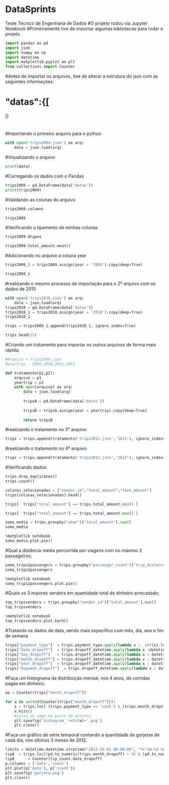 # DataSprints
Teste Técnico de Engenharia de Dados
#O projeto rodou via Jupyter Notebook
#Primeiramente tive de importar algumas bibliotecas para rodar o projeto.
```python
import pandas as pd
import json
import numpy as np
import datetime
import matplotlib.pyplot as plt
from collections import Counter
```
#Antes de importar os arquivos, tive de alterar a estrutura do json com as seguintes informações:
# "datas":{[
]}
#
#Importando o primeiro arquivo para o python
```python
with open('trips2009.json') as arq:    
    data = json.load(arq)
```

#Visualizando o arquivo
```python
print(data)
```

#Carregando os dados com o Pandas
```python
trips2009 = pd.DataFrame(data['datas'])
print(trips2009)
```

#Validando as colunas do arquivo
```python
trips2009.columns
```


```python
trips2009
```

#Verificando o tipamento de minhas colunas
```python
trips2009.dtypes
```


```python
trips2009.total_amount.mean()
```

#Adicionando no arquivo a coluna year
```python
trips2009_1 = trips2009.assign(year = '2009').copy(deep=True)
```


```python
trips2009_1
```

#realizando o mesmo processo de importação para o 2º arquivo com os dados de 2010
```python
with open('trips2010.json') as arq:
    data = json.load(arq)
trips2010 = pd.DataFrame(data['datas'])
trips2010_1 = trips2010.assign(year = '2010').copy(deep=True)
trips2010_1
```


```python
trips = trips2009_1.append(trips2010_1, ignore_index=True)
```


```python
trips.head(15)
```

#Criando um tratamento para importar os outros arquivos de forma mais rápida.
```python
#Arquivo = trips2009.json
#yeartrip - 2009,2010,2011,2012

def tratamento(p1,p2):
    arquivo = p1
    yeartrip = p2
    with open(arquivo) as arq:
        data = json.load(arq)
    
        tripsA = pd.DataFrame(data['datas'])
        
        tripsB = tripsA.assign(year = yeartrip).copy(deep=True)
    
        return tripsB
```

#realizando o tratamento no 3° arquivo
```python
trips = trips.append(tratamento('trips2011.json','2011'), ignore_index=True)
```

#realizando o tratamento no 4º arquivo
```python
trips = trips.append(tratamento('trips2012.json','2012'), ignore_index=True)
```

#Verificando dados:
```python
trips.drop_duplicates()
trips.count()
```


```python
colunas_selecionadas = ["vendor_id","total_amount","fare_amount"]
trips[colunas_selecionadas].head()
```


```python
trips[  trips["total_amount"] == trips.total_amount.min() ]
```


```python
trips[  trips["total_amount"] == trips.total_amount.max() ]
```


```python
soma_media = trips.groupby("year")["total_amount"].sum()
soma_media
```


```python
%matplotlib notebook
soma_media.plot.pie()
```

#Qual a distância média percorrida por viagens com no máximo 2 passageiros;
```python
soma_trips2passengers = trips.groupby("passenger_count")["trip_distance"].sum()
soma_trips2passengers
```

```python
%matplotlib notebook
soma_trips2passengers.plot.pie()
```

#Quais os 3 maiores vendors em quantidade total de dinheiro arrecadado;
```python
top_tripsvendors = trips.groupby("vendor_id")["total_amount"].max()
top_tripsvendors
```


```python
%matplotlib notebook
top_tripsvendors.plot.barh()
```



#Tratando os dados de data, sendo mais especifico com mês, dia, ano e fim de semana
```python
trips["payment_type"]  = trips.payment_type.apply(lambda x :  str(x).lower())
trips["date_dropoff"]  = trips.dropoff_datetime.apply(lambda x :datetime.datetime.strptime(str(x).split('T')[0], "%Y-%m-%d") )
trips["day_dropoff"]   = trips.dropoff_datetime.apply(lambda x : datetime.datetime.strptime(str(x).split('T')[0], "%Y-%m-%d").day)  
trips["month_dropoff"] = trips.dropoff_datetime.apply(lambda x : datetime.datetime.strptime(str(x).split('T')[0], "%Y-%m-%d").month)
trips["year_dropoff"]  = trips.dropoff_datetime.apply(lambda x : datetime.datetime.strptime(str(x).split('T')[0], "%Y-%m-%d").year) 
trips["dayweek_dropoff"]  = trips.dropoff_datetime.apply(lambda x : datetime.datetime.strptime(str(x).split('T')[0], "%Y-%m-%d").weekday())

```

#Faça um histograma da distribuição mensal, nos 4 anos, de corridas pagas em dinheiro;
```python
aa = Counter(trips["month_dropoff"])

for a in sorted(Counter(trips["month_dropoff"])): 
    x = trips.loc[ (trips.payment_type == 'cash') & (trips.month_dropoff == a),"total_amount"]
    x.hist()
    #salva as imgs na pasta do projeto
    plt.savefig('histogram_'+str(a)+'.png')
    plt.close()
```

#Faça um gráfico de série temporal contando a quantidade de gorjetas de cada dia, nos
últimos 3 meses de 2012.
```python
limite = datetime.datetime.strptime("2012-10-01 00:00:00", "%Y-%m-%d %H:%M:%S")
tipA  = trips.loc[(pd.to_numeric(trips.month_dropoff) > 9) & (pd.to_numeric(trips.year_dropoff) == 2012),]
tipB      = Counter(tip_count.date_dropoff)
p.columns = ['date','count']
plt.plot(p['date'], p['count'])
plt.savefig('gorjeta.png')
plt.close()
```


```python

```
